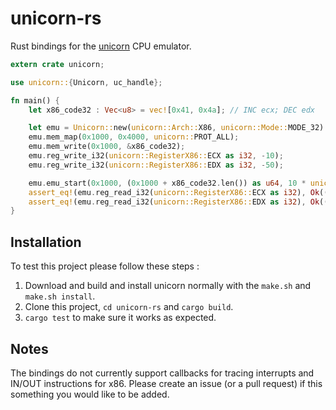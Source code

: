 # unicorn-rs
Rust bindings for the [unicorn](http://www.unicorn-engine.org/) CPU emulator.

```rust
extern crate unicorn;

use unicorn::{Unicorn, uc_handle};

fn main() {
    let x86_code32 : Vec<u8> = vec![0x41, 0x4a]; // INC ecx; DEC edx

    let emu = Unicorn::new(unicorn::Arch::X86, unicorn::Mode::MODE_32).expect("failed to instantiate emulator");
    emu.mem_map(0x1000, 0x4000, unicorn::PROT_ALL); 
    emu.mem_write(0x1000, &x86_code32); 
    emu.reg_write_i32(unicorn::RegisterX86::ECX as i32, -10);
    emu.reg_write_i32(unicorn::RegisterX86::EDX as i32, -50);

    emu.emu_start(0x1000, (0x1000 + x86_code32.len()) as u64, 10 * unicorn::SECOND_SCALE, 1000);
    assert_eq!(emu.reg_read_i32(unicorn::RegisterX86::ECX as i32), Ok((-9)));
    assert_eq!(emu.reg_read_i32(unicorn::RegisterX86::EDX as i32), Ok((-51)));
}
```

## Installation

To test this project please follow these steps :

1. Download and build and install unicorn normally with the `make.sh` and `make.sh install`. 
2. Clone this project, `cd unicorn-rs` and `cargo build`.
3. `cargo test` to make sure it works as expected.

## Notes

The bindings do not currently support callbacks for tracing interrupts and IN/OUT instructions for x86. Please create
an issue (or a pull request) if this something you would like to be added.
